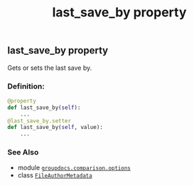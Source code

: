 ﻿---
title: last_save_by property
second_title: GroupDocs.Comparison for Python via .NET API References
description: 
type: docs
url: /python-net/groupdocs.comparison.options/fileauthormetadata/last_save_by/
is_root: false
weight: 50
---

## last_save_by property


Gets or sets the last save by.
### Definition:
```python
@property
def last_save_by(self):
    ...
@last_save_by.setter
def last_save_by(self, value):
    ...
```

### See Also
* module [`groupdocs.comparison.options`](../../)
* class [`FileAuthorMetadata`](/comparison/python-net/groupdocs.comparison.options/fileauthormetadata)
